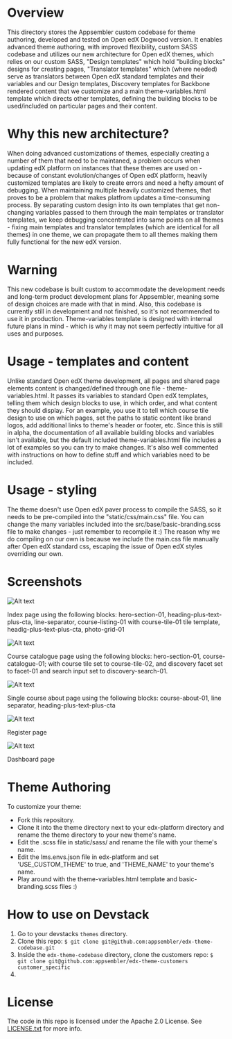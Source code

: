 Overview
========

This directory stores the Appsembler custom codebase for theme authoring, developed and tested on Open edX Dogwood version.
It enables advanced theme authoring, with improved flexibility, custom SASS codebase and utilizes our new architecture for Open edX themes, which relies on our custom SASS, "Design templates" which hold "building blocks" designs for creating pages, "Translator templates" which (where needed) serve as translators between Open edX standard templates and their variables and our Design templates, Discovery templates for Backbone rendered content that we customize and a main theme-variables.html template which directs other templates, defining the building blocks to be used/included on particular pages and their content.


Why this new architecture?
==========================

When doing advanced customizations of themes, especially creating a number of them that need to be maintaned, a problem occurs when updating edX platform on instances that these themes are used on - because of constant evolution/changes of Open edX platform, heavily customized templates are likely to create errors and need a hefty amount of debugging. When maintaining multiple heavily customized themes, that proves to be a problem that makes platfrom updates a time-consuming process. By separating custom design into its own templates that get non-changing variables passed to them through the main templates or translator templates, we keep debugging concentrated into same points on all themes - fixing main templates and translator templates (which are identical for all themes) in one theme, we can propagate them to all themes making them fully functional for the new edX version.


Warning
=======

This new codebase is built custom to accommodate the development needs and long-term product development plans for Appsembler, meaning some of design choices are made with that in mind. Also, this codebase is currently still in development and not finished, so it's not recommended to use it in production. Theme-variables template is designed with internal future plans in mind - which is why it may not seem perfectly intuitive for all uses and purposes.


Usage - templates and content
=============================

Unlike standard Open edX theme development, all pages and shared page elements content is changed/defined through one file - theme-variables.html. It passes its variables to standard Open edX templates, telling them which design blocks to use, in which order, and what content they should display. For an example, you use it to tell which course tile design to use on which pages, set the paths to static content like brand logos, add additional links to theme's header or footer, etc. Since this is still in alpha, the documentation of all available building blocks and variables isn't available, but the default included theme-variables.html file includes a lot of examples so you can try to make changes. It's also well commented with instructions on how to define stuff and which variables need to be included.


Usage - styling
===============

The theme doesn't use Open edX paver process to compile the SASS, so it needs to be pre-compiled into the "static/css/main.css" file.
You can change the many variables included into the src/base/basic-branding.scss file to make changes - just remember to recompile it :)
The reason why we do compiling on our own is because we include the main.css file manually after Open edX standard css, escaping the issue of Open edX styles overriding our own.


Screenshots
========

![Alt text](/theme-index.jpg?raw=true "Index page screenshot")

Index page using the following blocks: hero-section-01, heading-plus-text-plus-cta, line-separator, course-listing-01 with course-tile-01 tile template, headig-plus-text-plus-cta, photo-grid-01

![Alt text](/theme-courses.jpg?raw=true "Course catalogue page screenshot")

Course catalogue page using the following blocks: hero-section-01, course-catalogue-01; with course tile set to course-tile-02, and discovery facet set to facet-01 and search input set to discovery-search-01.

![Alt text](/theme-course-about.jpg?raw=true "Open edX Default Theme Screenshot")

Single course about page using the following blocks: course-about-01, line separator, heading-plus-text-plus-cta

![Alt text](/theme-register.jpg?raw=true "Open edX Default Theme Screenshot")

Register page

![Alt text](/theme-dashboard.jpg?raw=true "Open edX Default Theme Screenshot")

Dashboard page


Theme Authoring
===============
To customize your theme:
- Fork this repository.
- Clone it into the theme directory next to your edx-platform directory and rename the theme directory to your new theme's name.
- Edit the .scss file in static/sass/ and rename the file with your theme's name.
- Edit the lms.envs.json file in edx-platform and set 'USE_CUSTOM_THEME' to true, and 'THEME_NAME' to your theme's name.
- Play around with the theme-variables.html template and basic-branding.scss files :)


How to use on Devstack
======================
 1. Go to your devstacks `themes` directory.
 2. Clone this repo: `$ git clone git@github.com:appsembler/edx-theme-codebase.git`
 3. Inside the `edx-theme-codebase` directory, clone the customers repo: `$ git clone git@github.com:appsembler/edx-theme-customers customer_specific`
 4. 


License
=======

The code in this repo is licensed under the Apache 2.0 License.
See [LICENSE.txt](LICENSE.txt) for more info.
